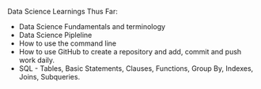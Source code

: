 Data Science Learnings Thus Far:
- Data Science Fundamentals and terminology
- Data Science Pipleline
- How to use the command line
- How to use GitHub to create a repository and add, commit and push work daily.
- SQL - Tables, Basic Statements, Clauses, Functions, Group By, Indexes, Joins, Subqueries.